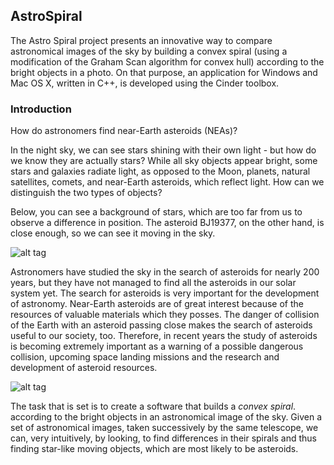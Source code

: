 ## AstroSpiral

The Astro Spiral project presents an innovative way to compare astronomical images of the sky by building a convex spiral (using a modification of the Graham Scan algorithm for convex hull) according to the bright objects in a photo. On that purpose, an application for Windows and Mac OS X, written in C++, is developed using the Cinder toolbox.

### Introduction

How do astronomers find near-Earth asteroids (NEAs)? 

In the night sky, we can see stars shining with their own light - but how do we know they are actually stars? While all sky objects appear bright, some stars and galaxies radiate light, as opposed to the Moon, planets, natural satellites, comets, and near-Earth asteroids, which reflect light. How can we distinguish the two types of objects? 

Below, you can see a background of stars, which are too far from us to observe a difference in position. The asteroid BJ19377, on the other hand, is close enough, so we can see it moving in the sky.

![alt tag](http://iasc.hsutx.edu/images/astro.gif)

Astronomers have studied the sky in the search of asteroids for nearly 200 years, but they have not managed to find all the asteroids in our solar system yet. The search for asteroids is very important for the development of astronomy. Near-Earth asteroids are of great interest because of the resources of valuable materials which they posses. The danger of collision of the Earth with an asteroid passing close makes the search of asteroids useful to our society, too. Therefore, in recent years the study of asteroids is becoming extremely important as a warning of a possible dangerous collision, upcoming space landing missions and the research and development of asteroid resources.

![alt tag](http://www.rhysy.net/WIPS/Asteroids.jpg)

The task that is set is to create a software that builds a _convex spiral_. according to the bright objects in an astronomical image of the sky. Given a set of astronomical images, taken successively by the same telescope, we can, very intuitively, by looking, to find differences in their spirals and thus finding star-like moving objects, which are most likely to be asteroids.

